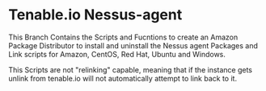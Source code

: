 # Tenable.io Nessus-agent

This Branch Contains the Scripts and Fucntions to create an Amazon Package Distributor to 
install and uninstall the Nessus agent Packages and Link scripts for Amazon, CentOS, Red Hat, Ubuntu and Windows.

This Scripts are not "relinking" capable, meaning that if the instance gets unlink from tenable.io
will not automatically attempt to link back to it. 
